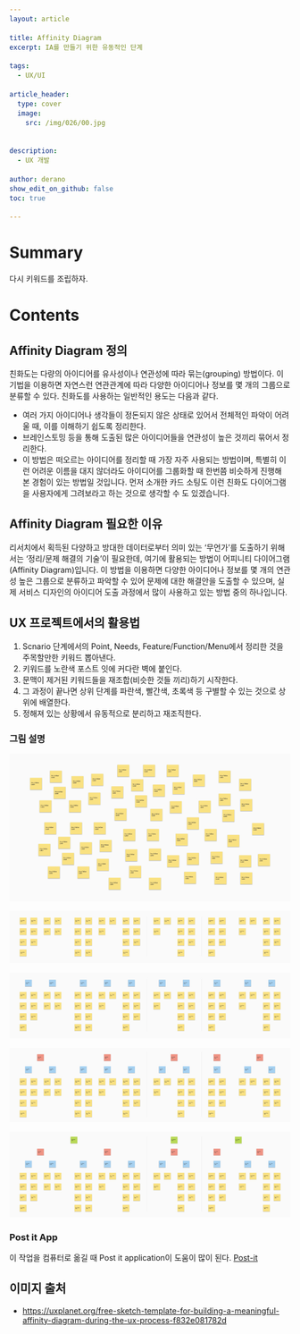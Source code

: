 ```yaml
---
layout: article

title: Affinity Diagram
excerpt: IA를 만들기 위한 유동적인 단계

tags: 
  - UX/UI

article_header:
  type: cover
  image:
    src: /img/026/00.jpg


description: 
  - UX 개발

author: derano
show_edit_on_github: false
toc: true

---
```

# Summary
다시 키워드를 조립하자.
  
# Contents
## Affinity Diagram 정의
친화도는 다량의 아이디어를 유사성이나 연관성에 따라 묶는(grouping) 방법이다. 이 기법을 이용하면 자연스런 연관관계에 따라 다양한 아이디어나 정보를 몇 개의 그룹으로 분류할 수 있다. 친화도를 사용하는 일반적인 용도는 다음과 같다.
- 여러 가지 아이디어나 생각들이 정돈되지 않은 상태로 있어서 전체적인 파악이 어려울 때, 이를 이해하기 쉽도록 정리한다.
- 브레인스토밍 등을 통해 도출된 많은 아이디어들을 연관성이 높은 것끼리 묶어서 정리한다.
- 이 방법은 떠오르는 아이디어를 정리할 때 가장 자주 사용되는 방법이며, 특별히 이런 어려운 이름을 대지 않더라도 아이디어를 그룹화할 때 한번쯤 비슷하게 진행해 본 경험이 있는 방법일 것입니다. 먼저 소개한 카드 소팅도 이런 친화도 다이어그램을 사용자에게 그려보라고 하는 것으로 생각할 수 도 있겠습니다.

## Affinity Diagram 필요한 이유
리서치에서 획득된 다양하고 방대한 데이터로부터 의미 있는 ‘무언가’를 도출하기 위해서는 ‘정리/문제 해결의 기술’이 필요한데, 여기에 활용되는 방법이 어피니티 다이어그램(Affinity Diagram)입니다. 이 방법을 이용하면 다양한 아이디어나 정보를 몇 개의 연관성 높은 그룹으로 분류하고 파악할 수 있어 문제에 대한 해결안을 도출할 수 있으며, 실제 서비스 디자인의 아이디어 도출 과정에서 많이 사용하고 있는 방법 중의 하나입니다.

## UX 프로젝트에서의 활용법
1. Scnario 단계에서의 Point, Needs, Feature/Function/Menu에서 정리한 것을 주목할만한 키워드 뽑아낸다.
2. 키워드를 노란색 포스트 잇에 커다란 벽에 붙인다.
3. 문맥이 제거된 키워드들을 재조합(비슷한 것들 끼리)하기 시작한다. 
4. 그 과정이 끝나면 상위 단계를 파란색, 빨간색, 초록색 등 구별할 수 있는 것으로 상위에 배열한다.
5. 정해져 있는 상황에서 유동적으로 분리하고 재조직한다.

### 그림 설명
![01](/img/026/01.jpg "01")  

![02](/img/026/02.jpg "02")  

![03](/img/026/03.jpg "03")  

![04](/img/026/04.jpg "04")  

![05](/img/026/05.jpg "05")  

### Post it App
이 작업을 컴퓨터로 옮길 때 Post it application이 도움이 많이 된다.
[Post-it](https://www.post-it.com/3M/en_US/post-it/ideas/app/)

## 이미지 출처
- https://uxplanet.org/free-sketch-template-for-building-a-meaningful-affinity-diagram-during-the-ux-process-f832e081782d
